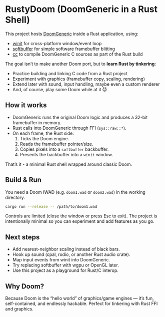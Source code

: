 # RustyDoom (DoomGeneric in a Rust Shell)

This project hosts [DoomGeneric](https://github.com/ozkl/doomgeneric) inside a Rust application, using:

- [winit](https://crates.io/crates/winit) for cross-platform window/event loop
- [softbuffer](https://crates.io/crates/softbuffer) for simple software framebuffer blitting
- [cc](https://crates.io/crates/cc) to compile DoomGeneric C sources as part of the Rust build

The goal isn’t to make another Doom port, but to **learn Rust by tinkering**:
- Practice building and linking C code from a Rust project
- Experiment with graphics (framebuffer copy, scaling, rendering)
- Extend later with sound, input handling, maybe even a custom renderer
- And, of course, play some Doom while at it 😈

## How it works

- DoomGeneric runs the original Doom logic and produces a 32-bit framebuffer in memory.
- Rust calls into DoomGeneric through FFI (`sys::raw::*`).
- On each frame, the Rust side:
  1. Ticks the Doom engine.
  2. Reads the framebuffer pointer/size.
  3. Copies pixels into a `softbuffer` backbuffer.
  4. Presents the backbuffer into a `winit` window.

That’s it - a minimal Rust shell wrapped around classic Doom.

## Build & Run

You need a Doom IWAD (e.g. `doom1.wad` or `doom2.wad`) in the working directory.

```bash
cargo run --release -- /path/to/doom1.wad
```

Controls are limited (close the window or press Esc to exit).
The project is intentionally minimal so you can experiment and add features as you go.

## Next steps
* Add nearest-neighbor scaling instead of black bars.
* Hook up sound (cpal, rodio, or another Rust audio crate).
* Map input events from winit into DoomGeneric.
* Try replacing softbuffer with wgpu or OpenGL later.
* Use this project as a playground for Rust/C interop.

## Why Doom?
Because Doom is the “hello world” of graphics/game engines — it’s fun, self-contained, and endlessly hackable. Perfect for tinkering with Rust FFI and graphics.